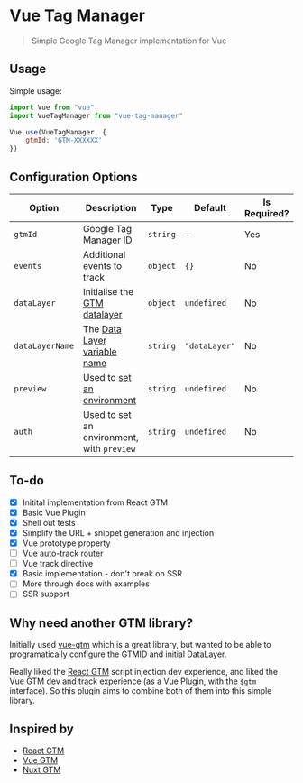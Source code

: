 # Vue Tag Manager

> Simple Google Tag Manager implementation for Vue

## Usage

Simple usage:

```js
import Vue from "vue"
import VueTagManager from "vue-tag-manager"

Vue.use(VueTagManager, {
    gtmId: 'GTM-XXXXXX'
})
```

## Configuration Options

| Option          | Description                                                                                  | Type     | Default       | Is Required? |
| --------------- | -------------------------------------------------------------------------------------------- | -------- | ------------- | ------------ |
| `gtmId`         | Google Tag Manager ID                                                                        | `string` | -             | Yes          |
| `events`        | Additional events to track                                                                   | `object` | `{}`          | No           |
| `dataLayer`     | Initialise the [GTM datalayer](https://developers.google.com/tag-manager/devguide#datalayer) | `object` | `undefined`   | No           |
| `dataLayerName` | The [Data Layer variable name](https://developers.google.com/tag-manager/devguide#renaming)  | `string` | `"dataLayer"` | No           |
| `preview`       | Used to [set an environment](https://support.google.com/tagmanager/answer/6311518?hl=en)     | `string` | `undefined`   | No           |
| `auth`          | Used to set an environment, with `preview`                                                   | `string` | `undefined`   | No           |


## To-do

- [x] Initital implementation from React GTM
- [x] Basic Vue Plugin
- [x] Shell out tests
- [x] Simplify the URL + snippet generation and injection
- [x] Vue prototype property
- [ ] Vue auto-track router
- [ ] Vue track directive
- [x] Basic implementation - don't break on SSR
- [ ] More through docs with examples
- [ ] SSR support

## Why need another GTM library?

Initially used [vue-gtm](https://github.com/mib200/vue-gtm) which is a great library, but wanted to be able to programatically configure the GTMID and initial DataLayer.

Really liked the [React GTM](https://github.com/alinemorelli/react-gtm) script injection dev experience, and liked the Vue GTM dev and track experience (as a Vue Plugin, with the `$gtm` interface). So this plugin aims to combine both of them into this simple library.

## Inspired by

- [React GTM](https://github.com/alinemorelli/react-gtm)
- [Vue GTM](https://github.com/mib200/vue-gtm)
- [Nuxt GTM](https://github.com/nuxt-community/modules/tree/master/packages/google-tag-manager)